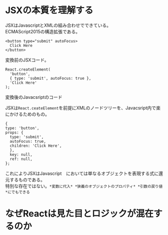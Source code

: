 # JSXの本質を理解する
    
JSXはJavascriptとXMLの組み合わせでできている。   
ECMAScript2015の構造拡張である。　　　

```
<button type="submit" autoFocus> 
  Click Here
</button>
```
変換前のJSXコード。    

```
React.createElement(
  'button',
  { type: 'submit', autoFocus: true },
  'Click Here' 
);
```
変換後のJavacsriptのコード    

JSXは`React.ceateElement`を前提にXMLのノードツリーを、Javacsript内で楽にかけるためのもの。   

```
{
type: 'button', 
props: {
  type: 'submit', 
  autoFocus: true, 
  children: 'Click Here',
  },
  key: null, 
  ref: null,
};
```

これによりJSXはJavascript　においては単なるオブジェクトを表現する式に還元するものである。   
特別な存在ではない。`*変数に代入* *狭義のオブジェクトのプロパティ* *引数の戻り値*にでもできる`   


# なぜReactは見た目とロジックが混在するのか


